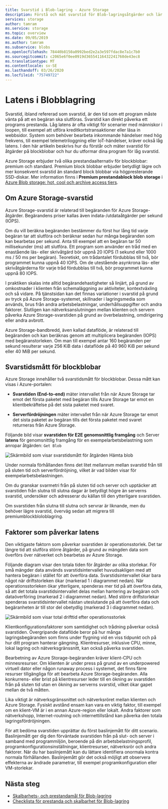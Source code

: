 ```yaml
---
title: Svarstid i Blob-lagring - Azure Storage
description: Förstå och mät svarstid för Blob-lagringsåtgärder och lär dig hur du utformar dina Blob-lagringsprogram för låg latens.
services: storage
author: tamram
ms.service: storage
ms.topic: overview
ms.date: 09/05/2019
ms.author: tamram
ms.subservice: blobs
ms.openlocfilehash: 78440b8150a0992bed2e2a3e597fdac8e7a1c7b0
ms.sourcegitcommit: c2065e6f0ee0919d36554116432241760de43ec8
ms.translationtype: MT
ms.contentlocale: sv-SE
ms.lasthandoff: 03/26/2020
ms.locfileid: "75749722"
---
```

# <a name="latency-in-blob-storage"></a>Latens i Blobblagring

Svarstid, ibland refererad som svarstid, är den tid som ett program måste vänta på att en begäran ska slutföras. Svarstid kan direkt påverka ett programs prestanda. Låg latens är ofta viktigt för scenarier med människor i loopen, till exempel att utföra kreditkortstransaktioner eller läsa in webbsidor. System som behöver bearbeta inkommande händelser med hög frekvens, till exempel telemetriloggning eller IoT-händelser, kräver också låg latens. I den här artikeln beskrivs hur du förstår och mäter svarstid för åtgärder på blockblobar och hur du utformar dina program för låg svarstid.

Azure Storage erbjuder två olika prestandaalternativ för blockblobar: premium och standard. Premium block blobbar erbjuder betydligt lägre och mer konsekvent svarstid än standard block blobbar via högpresterande SSD-diskar. Mer information finns i **Premium prestandablock blob storage** i [Azure Blob storage: hot, cool och archive access tiers](storage-blob-storage-tiers.md).

## <a name="about-azure-storage-latency"></a>Om Azure Storage-svarstid

Azure Storage-svarstid är relaterad till begäranden för Azure Storage-åtgärder. Begärandens priser kallas även indata-/utdataåtgärder per sekund (IOPS).

Om du vill beräkna begäranden bestämmer du först hur lång tid varje begäran tar att slutföra och beräknar sedan hur många begäranden som kan bearbetas per sekund. Anta till exempel att en begäran tar 50 millisekunder (ms) att slutföra. Ett program som använder en tråd med en enastående läs- eller skrivåtgärd bör uppnå 20 IOPS (1 sekund eller 1000 ms / 50 ms per begäran). Teoretiskt, om trådantalet fördubblas till två, bör programmet kunna uppnå 40 IOPS. Om de utestående asynkrona läs- eller skrivåtgärderna för varje tråd fördubblas till två, bör programmet kunna uppnå 80 IOPS.

I praktiken skalas inte alltid begärandehastigheter så linjärt, på grund av omkostnader i klienten från schemaläggning av aktiviteter, kontextväxling och så vidare. På tjänstsidan kan det finnas variationer i svarstid på grund av tryck på Azure Storage-systemet, skillnader i lagringsmedia som används, brus från andra arbetsbelastningar, underhållsuppgifter och andra faktorer. Slutligen kan nätverksanslutningen mellan klienten och servern påverka Azure Storage-svarstiden på grund av överbelastning, omdirigering eller andra avbrott.

Azure Storage-bandbredd, även kallad dataflöde, är relaterad till begäranden och kan beräknas genom att multiplicera begäranden (IOPS) med begäranstorleken. Om man till exempel antar 160 begäranden per sekund resulterar varje 256 KiB data i dataflöde på 40 960 KiB per sekund eller 40 MiB per sekund.

## <a name="latency-metrics-for-block-blobs"></a>Svarstidsmått för blockblobar

Azure Storage innehåller två svarstidsmått för blockblobar. Dessa mått kan visas i Azure-portalen:

- **Svarstiden (End-to-end)** mäter intervallet från när Azure Storage tar emot det första paketet med begäran tills Azure Storage tar emot en klientbekräftelse på det sista paketet med svaret.

- **Serverfördröjningen** mäter intervallet från när Azure Storage tar emot det sista paketet av begäran tills det första paketet med svaret returneras från Azure Storage.

Följande bild visar **svarstiden för E2E genomsnittlig framgång** och Server **latens** för genomsnittlig framgång för en exempelarbetsbelastning som anropar åtgärden: `Get Blob`

![Skärmbild som visar svarstidsmått för åtgärden Hämta blob](media/storage-blobs-latency/latency-metrics-get-blob.png)

Under normala förhållanden finns det litet mellanrum mellan svarstid från till på sluten tid och serverfördröjning, vilket är vad bilden visar för exempelarbetsbelastningen.

Om du granskar svarmetri från på sluten tid och server och upptäcker att svarstiden från slutna till slutna dagar är betydligt högre än serverns svarstid, undersöker och adresserar du källan till den ytterligare svarstiden.

Om svarstiden från slutna till slutna och servrar är liknande, men du behöver lägre svarstid, överväg sedan att migrera till premiumblockbloloblagring.

## <a name="factors-influencing-latency"></a>Faktorer som påverkar latens

Den viktigaste faktorn som påverkar svarstiden är operationsstorlek. Det tar längre tid att slutföra större åtgärder, på grund av mängden data som överförs över nätverket och bearbetas av Azure Storage.

Följande diagram visar den totala tiden för åtgärder av olika storlekar. För små mängder data används svarstidsintervallet huvudsakligen med att hantera begäran i stället för att överföra data. Svarstidsintervallet ökar bara något när driftstorleken ökar (markerad 1 i diagrammet nedan). När operationsstorleken ökar ytterligare, spenderas mer tid på att överföra data, så att det totala svarstidsintervallet delas mellan hantering av begäran och dataöverföring (markerad 2 i diagrammet nedan). Med större driftstorlekar spenderas svarstidsintervallet nästan uteslutande på att överföra data och begäranheten är till stor del obetydlig (markerad 3 i diagrammet nedan).

![Skärmbild som visar total drifttid efter operationsstorlek](media/storage-blobs-latency/operation-time-size-chart.png)

Klientkonfigurationsfaktorer som samtidighet och trådning påverkar också svarstiden. Övergripande dataflöde beror på hur många lagringsbegäranden som finns under flygning vid en viss tidpunkt och på hur ditt program hanterar gängning. Klientresurser, inklusive CPU, minne, lokal lagring och nätverksgränssnitt, kan också påverka svarstiden.

Bearbetning av Azure Storage-begäranden kräver klient-CPU och minnesresurser. Om klienten är under press på grund av en underpowered virtuell dator eller någon runaway process i systemet, det finns färre resurser tillgängliga för att bearbeta Azure Storage-begäranden. Alla konkurrens- eller brist på klientresurser leder till en ökning av svarstiden från på sluten tid utan en ökning av serverns svarstid, vilket ökar gapet mellan de två måtten.

Lika viktigt är nätverksgränssnittet och nätverksröret mellan klienten och Azure Storage. Fysiskt avstånd ensam kan vara en viktig faktor, till exempel om en klient-VM är i en annan Azure-region eller lokalt. Andra faktorer som nätverkshopp, Internet-routning och internettillstånd kan påverka den totala lagringsfördröjningen.

För att bedöma svarstiden upprättar du först baslinjemått för ditt scenario. Baslinjemått ger dig den förväntade svarstiden från på slut- och server i samband med programmiljön, beroende på din arbetsbelastningsprofil, programkonfigurationsinställningar, klientresurser, nätverksrör och andra faktorer. När du har baslinjemått kan du lättare identifiera onormala kontra normala förhållanden. Baslinjemått gör det också möjligt att observera effekterna av ändrade parametrar, till exempel programkonfiguration eller VM-storlekar.

## <a name="next-steps"></a>Nästa steg

- [Skalbarhets- och prestandamål för Blob-lagring](scalability-targets.md)
- [Checklista för prestanda och skalbarhet för Blob-lagring](storage-performance-checklist.md)
